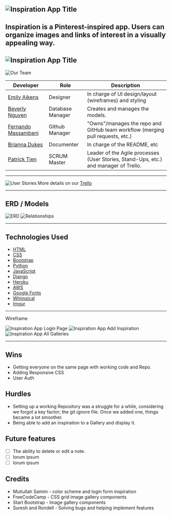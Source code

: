 ![Inspiration App Title](https://imgur.com/doH7LHA.png)
---
Inspiration is a Pinterest-inspired app. Users can organize images and links of interest in a visually appealing way.
---
![Inspiration App Title](https://imgur.com/eQTdrVE.png)
---

![Our Team](https://imgur.com/KNrvJVa.png)

| Developer | Role | Description |
| ------ | ------ | ------ |
| [Emily Aikens](https://github.com/emilyaikens) | Designer | In charge of UI design/layout (wireframes) and styling |
| [Beverly Nguyen](https://github.com/heyitsmebev) | Database Manager | Creates and manages the models. |
| [Fernando Massambani](https://github.com/fernando-massa) | Github Manager | "Owns"/manages the repo and GitHub team workflow (merging pull requests, etc.) |
| [Brianna Dukes](https://github.com/BDukesuwu) | Documenter | In charge of the README, etc |
| [Patrick Tien](https://github.com/CPTien) | SCRUM Master | Leader of the Agile processes (User Stories, Stand-Ups, etc.) and manager of Trello. |

---

![User Stories](https://imgur.com/A5O2hpU.png)
More details on our [Trello](https://trello.com/b/tNdKNxmT/ronderllers)

---

## ERD / Models
![ERD](https://imgur.com/v2jFi85.png)
![Relationships](https://imgur.com/HzT0qhU.png)

---

## Technologies Used

- [HTML](https://www.w3schools.com/html/)
- [CSS](https://www.w3schools.com/cssref/)
- [Bootstrap](https://bootstrap.build/app)
- [Python](https://www.python.org/about/)
- [JavaScript](https://developer.mozilla.org/en-US/)
- [Django](https://www.djangoproject.com/start/overview/)
- [Heroku](https://www.heroku.com/home)
- [AWS](https://aws.amazon.com/)
- [Google Fonts](https://fonts.google.com/)
- [Whimsical](https://whimsical.com/)
- [Imgur](https://imgur.com/)

---

Wireframe

![Inspiration App Login Page](https://imgur.com/bgMf3wY.png)
![Inspiration App Add Inspiration](https://imgur.com/5uuWlJG.png)
![Inspiration App All Galleries](https://imgur.com/eaCIG4Y.png)

---

## Wins
- Getting everyone on the same page with working code and Repo.
- Adding Responsive CSS
- User Auth

## Hurdles
- Setting up a working Repository was a struggle for a while, considering we forgot a key factor; the git.ignore file. Once we added one, things became a lot smoother.
- Being able to add an inspiration to a Gallery and display it.

## Future features

- [ ] The ability to delete or edit a note.
- [ ] lorum ipsum
- [ ] lorum ipsum

## Credits
- Mutiullah Samim - color scheme and login form inspiration
- FreeCodeCamp - CSS grid image gallery components
- Start Bootstrap - Image gallery components
- Suresh and Rondell - Solving bugs and helping implement features
